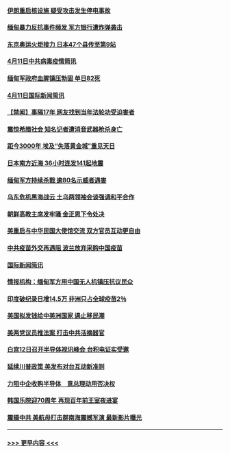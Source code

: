 #### [伊朗重启核设施 疑受攻击发生停电事故](../pages/prog202/a103094103.md?t=04121252) 
#### [缅甸暴力反抗事件频发 军方银行遭炸弹袭击](../pages/prog202/a103093973.md?t=04121252) 
#### [东京奥运火炬接力 日本47个县传至第9站](../pages/prog202/a103093984.md?t=04121252) 
#### [4月11日中共病毒疫情简讯](../pages/prog202/a103093916.md?t=04121252) 
#### [缅甸军政府血腥镇压勃固 单日82死](../pages/prog202/a103093910.md?t=04121252) 
#### [4月11日国际新闻简讯](../pages/prog202/a103093892.md?t=04121252) 
#### [【禁闻】事隔17年 网友找到当年法轮功受迫害者](../pages/prog202/a103093874.md?t=04121252) 
#### [震惊希腊社会 知名记者遭消音武器枪杀身亡](../pages/prog202/a103093832.md?t=04121252) 
#### [距今3000年 埃及“失落黄金城”重见天日](../pages/prog202/a103093805.md?t=04121252) 
#### [日本南方近海 36小时连发141起地震](../pages/prog202/a103093794.md?t=04121252) 
#### [缅甸军方持续杀戮 逾80名示威者遇害](../pages/prog202/a103093692.md?t=04121252) 
#### [乌东危机黑海战云 土乌两领袖会谈强调和平合作](../pages/prog202/a103093649.md?t=04121252) 
#### [朝鲜高教主席发牢骚 金正恩下令处决](../pages/prog202/a103093618.md?t=04121252) 
#### [美重启与中华民国大使馆交流 双方官员互动更自由](../pages/prog202/a103093585.md?t=04121252) 
#### [中共疫苗外交再遇阻 波兰放弃采购中国疫苗](../pages/prog202/a103093534.md?t=04121252) 
#### [国际新闻简讯](../pages/prog202/a103093502.md?t=04121252) 
#### [情报机构：缅甸军方用中国无人机镇压抗议民众](../pages/prog202/a103093454.md?t=04121252) 
#### [印度破纪录日增14.5万 非洲只占全球疫苗2％](../pages/prog202/a103093389.md?t=04121252) 
#### [美国拟发钱给中美洲国家 遏止移民潮](../pages/prog202/a103093379.md?t=04121252) 
#### [美两党议员推法案 打击中共活摘器官](../pages/prog202/a103093362.md?t=04121252) 
#### [白宫12日召开半导体视讯峰会 台积电证实受邀](../pages/prog202/a103093359.md?t=04121252) 
#### [延续川普政策 美发布对台互动新准则](../pages/prog202/a103093364.md?t=04121252) 
#### [力阻中企收购半导体　意总理动用否决权](../pages/prog202/a103093352.md?t=04121252) 
#### [韩国乐院迎70周年 再现百年前王室夜进宴](../pages/prog202/a103093339.md?t=04121252) 
#### [震摄中共 美航母打击群南海震撼军演 最新影片曝光](../pages/prog202/a103092913.md?t=04121252) 

----
#### [ >>> 更早内容 <<< ](../indexes/prog202-earlier.md)
